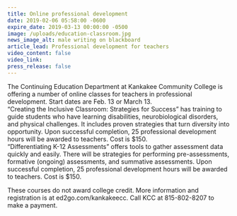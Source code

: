 ```yaml
---
title: Online professional development
date: 2019-02-06 05:58:00 -0600
expire_date: 2019-03-13 00:00:00 -0500
image: /uploads/education-classroom.jpg
news_image_alt: male writing on blackboard
article_lead: Professional development for teachers
video_content: false
video_link:
press_release: false
---
```


The Continuing Education Department at Kankakee Community College is offering a number of online classes for teachers in professional development. Start dates are Feb. 13 or March 13.<br>“Creating the Inclusive Classroom: Strategies for Success” has training to guide students who have learning disabilities, neurobiological disorders, and physical challenges. It includes proven strategies that turn diversity into opportunity. Upon successful completion, 25 professional development hours will be awarded to teachers. Cost is $150.<br>“Differentiating K-12 Assessments” offers tools to gather assessment data quickly and easily. There will be strategies for performing pre-assessments, formative (ongoing) assessments, and summative assessments. Upon successful completion, 25 professional development hours will be awarded to teachers. Cost is $150.

These courses do not award college credit. More information and registration is at ed2go.com/kankakeecc. Call KCC at 815-802-8207 to make a payment.